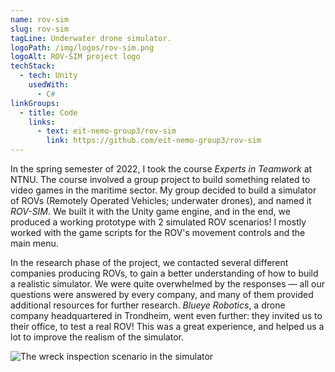 ```yaml
---
name: rov-sim
slug: rov-sim
tagLine: Underwater drone simulator.
logoPath: /img/logos/rov-sim.png
logoAlt: ROV-SIM project logo
techStack:
  - tech: Unity
    usedWith:
      - C#
linkGroups:
  - title: Code
    links:
      - text: eit-nemo-group3/rov-sim
        link: https://github.com/eit-nemo-group3/rov-sim
---
```


In the spring semester of 2022, I took the course _Experts in Teamwork_ at NTNU. The course involved
a group project to build something related to video games in the maritime sector. My group decided
to build a simulator of ROVs (Remotely Operated Vehicles; underwater drones), and named it
_ROV-SIM_. We built it with the Unity game engine, and in the end, we produced a working prototype
with 2 simulated ROV scenarios! I mostly worked with the game scripts for the ROV's movement
controls and the main menu.

In the research phase of the project, we contacted several different companies producing ROVs, to
gain a better understanding of how to build a realistic simulator. We were quite overwhelmed by the
responses — all our questions were answered by every company, and many of them provided additional
resources for further research. _Blueye Robotics_, a drone company headquartered in Trondheim, went
even further: they invited us to their office, to test a real ROV! This was a great experience, and
helped us a lot to improve the realism of the simulator.

![The wreck inspection scenario in the simulator](/img/screenshots/rov-sim.png)

